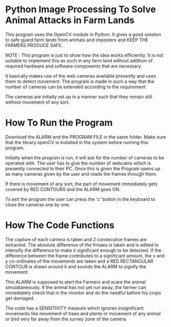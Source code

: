 # Python Image Processing To Solve Animal Attacks in Farm Lands

This program uses the OpenCV module in Python.
It gives a good solution to safe guard farm lands from animals and imposters and KEEP THE FARMERS PRODUCE SAFE. 

NOTE : This program is just to show how the idea works efficiently. It is not suitable to implement this as such in any farm land without addition of required hardware and software components that are necessary.

It basically makes use of the web cameras available presently and uses them to detect movement. The program is made in such a way that the number of cameras can be extended according to the requirement.

The cameras are initially set up in a manner such that they remain still without movement of any sort.

# How To Run the Program

Download the ALARM and the PROGRAM FILE in the same folder.
Make sure that the library openCV is installed in the system before running this program.

Initially when the program is run, it will ask for the number of cameras to be operated with. The user has to give the number of webcams which is presently connected to their PC.
Once this is given the Program opens up as many cameras given by the user and reads the frames through them.

If there is movement of any sort, the part of movement immediately gets covered by RED CONTOURS and the ALARM goes ON.

To exit the program the user can press the 'c' button in the keyboard to close the cameras one by one.

# How The Code Functions

The capture of each camera is taken and 2 consecutive frames are extracted. The absolute difference of the frmaes is taken and is edited to intensify the difference to make it significant enough to be detected.
If the difference between the frame contributes to a significant amount, the x and y co-ordinates of the movements are taken and a RED RECTANGULAR CONTOUR is drawn around it and sounds the ALARM to signify the movement.

This ALARM is supposed to alert the Farmers and scare the animal simulataneously. If the animal has not yet run away, the farmer can immediately check that in the monitor and do the needful before his crops get damaged. 

The code has a SENSITIVITY measure which ignores insignificant movements like movement of trees and plants or movement of any animal or bird very far away from the survey zone of the camera.
